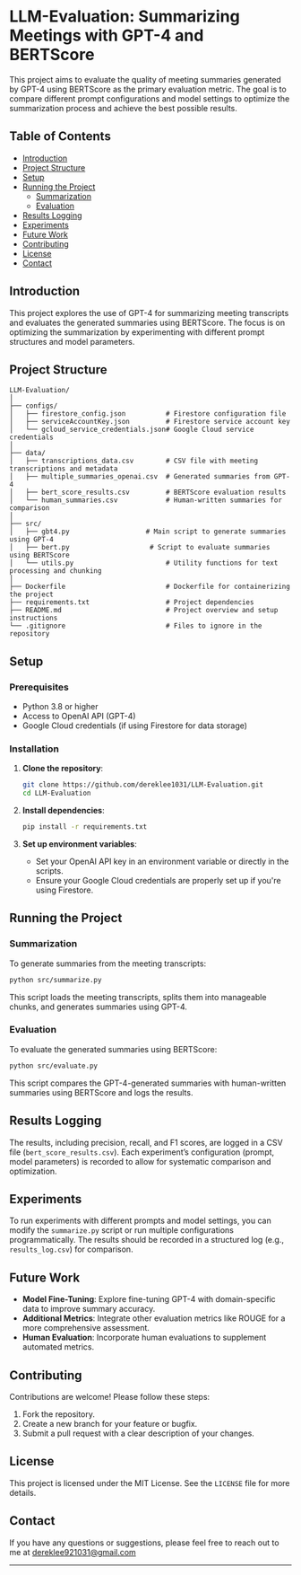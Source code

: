 # LLM-Evaluation: Summarizing Meetings with GPT-4 and BERTScore

This project aims to evaluate the quality of meeting summaries generated by GPT-4 using BERTScore as the primary evaluation metric. The goal is to compare different prompt configurations and model settings to optimize the summarization process and achieve the best possible results.

## Table of Contents

- [Introduction](#introduction)
- [Project Structure](#project-structure)
- [Setup](#setup)
- [Running the Project](#running-the-project)
  - [Summarization](#summarization)
  - [Evaluation](#evaluation)
- [Results Logging](#results-logging)
- [Experiments](#experiments)
- [Future Work](#future-work)
- [Contributing](#contributing)
- [License](#license)
- [Contact](#contact)

## Introduction

This project explores the use of GPT-4 for summarizing meeting transcripts and evaluates the generated summaries using BERTScore. The focus is on optimizing the summarization by experimenting with different prompt structures and model parameters.

## Project Structure

```
LLM-Evaluation/
│
├── configs/
│   ├── firestore_config.json          # Firestore configuration file
│   ├── serviceAccountKey.json         # Firestore service account key
│   └── gcloud_service_credentials.json# Google Cloud service credentials
│
├── data/
│   ├── transcriptions_data.csv        # CSV file with meeting transcriptions and metadata
│   ├── multiple_summaries_openai.csv  # Generated summaries from GPT-4
│   ├── bert_score_results.csv         # BERTScore evaluation results
│   └── human_summaries.csv            # Human-written summaries for comparison
│
├── src/
│   ├── gbt4.py                   # Main script to generate summaries using GPT-4
│   ├── bert.py                    # Script to evaluate summaries using BERTScore
│   └── utils.py                       # Utility functions for text processing and chunking
│
├── Dockerfile                         # Dockerfile for containerizing the project
├── requirements.txt                   # Project dependencies
├── README.md                          # Project overview and setup instructions
└── .gitignore                         # Files to ignore in the repository
```

## Setup

### Prerequisites

- Python 3.8 or higher
- Access to OpenAI API (GPT-4)
- Google Cloud credentials (if using Firestore for data storage)

### Installation

1. **Clone the repository**:
   ```bash
   git clone https://github.com/dereklee1031/LLM-Evaluation.git
   cd LLM-Evaluation
   ```

2. **Install dependencies**:
   ```bash
   pip install -r requirements.txt
   ```

3. **Set up environment variables**:
   - Set your OpenAI API key in an environment variable or directly in the scripts.
   - Ensure your Google Cloud credentials are properly set up if you're using Firestore.

## Running the Project

### Summarization

To generate summaries from the meeting transcripts:

```bash
python src/summarize.py
```

This script loads the meeting transcripts, splits them into manageable chunks, and generates summaries using GPT-4.

### Evaluation

To evaluate the generated summaries using BERTScore:

```bash
python src/evaluate.py
```

This script compares the GPT-4-generated summaries with human-written summaries using BERTScore and logs the results.

## Results Logging

The results, including precision, recall, and F1 scores, are logged in a CSV file (`bert_score_results.csv`). Each experiment’s configuration (prompt, model parameters) is recorded to allow for systematic comparison and optimization.

## Experiments

To run experiments with different prompts and model settings, you can modify the `summarize.py` script or run multiple configurations programmatically. The results should be recorded in a structured log (e.g., `results_log.csv`) for comparison.

## Future Work

- **Model Fine-Tuning**: Explore fine-tuning GPT-4 with domain-specific data to improve summary accuracy.
- **Additional Metrics**: Integrate other evaluation metrics like ROUGE for a more comprehensive assessment.
- **Human Evaluation**: Incorporate human evaluations to supplement automated metrics.

## Contributing

Contributions are welcome! Please follow these steps:

1. Fork the repository.
2. Create a new branch for your feature or bugfix.
3. Submit a pull request with a clear description of your changes.

## License

This project is licensed under the MIT License. See the `LICENSE` file for more details.

## Contact

If you have any questions or suggestions, please feel free to reach out to me at dereklee921031@gmail.com

---
